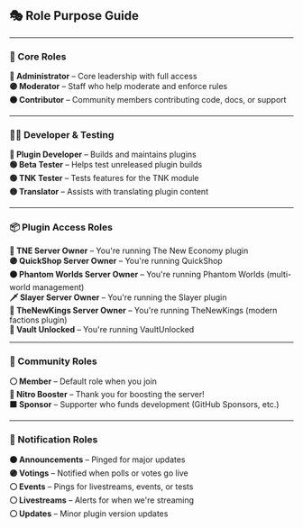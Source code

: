 ## 🎭 Role Purpose Guide

---

### 🔧 Core Roles
**🔴 Administrator** – Core leadership with full access  
**🟣 Moderator** – Staff who help moderate and enforce rules  
**🟠 Contributor** – Community members contributing code, docs, or support

---

### 👨‍💻 Developer & Testing
**🧊 Plugin Developer** – Builds and maintains plugins  
**🟢 Beta Tester** – Helps test unreleased plugin builds  
**🟢 TNK Tester** – Tests features for the TNK module  
**🟡 Translator** – Assists with translating plugin content

---

### 📦 Plugin Access Roles
**🔵 TNE Server Owner** – You're running The New Economy plugin  
**🟣 QuickShop Server Owner** – You're running QuickShop  
**🟠 Phantom Worlds Server Owner** – You're running Phantom Worlds (multi-world management)  
**🗡️ Slayer Server Owner** – You're running the Slayer plugin   
**🧊 TheNewKings Server Owner** – You're running TheNewKings (modern factions plugin)  
**🔷 Vault Unlocked** – You're running VaultUnlocked

---

### 💬 Community Roles
**⚪ Member** – Default role when you join  
**💖 Nitro Booster** – Thank you for boosting the server!  
**🟧 Sponsor** – Supporter who funds development (GitHub Sponsors, etc.)

---

### 🔔 Notification Roles
**🟠 Announcements** – Pinged for major updates  
**🟣 Votings** – Notified when polls or votes go live  
**⚪ Events** – Pings for livestreams, events, or tests  
**⚪ Livestreams** – Alerts for when we're streaming  
**⚪ Updates** – Minor plugin version updates
